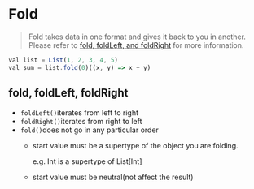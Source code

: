 # Fold

> Fold takes data in one format and gives it back to you in another. Please refer to [fold, foldLeft, and foldRight](https://coderwall.com/p/4l73-a/scala-fold-foldleft-and-foldright) for more information.
> 

```jsx
val list = List(1, 2, 3, 4, 5)
val sum = list.fold(0)((x, y) => x + y)
```

## fold, foldLeft, foldRight

- `foldLeft()`iterates from left to right
- `foldRight()`iterates from right to left
- `fold()`does not go in any particular order
    - start value must be a supertype of the object you are folding.
        
        e.g. Int is a supertype of List[Int]
        
    - start value must be neutral(not affect the result)